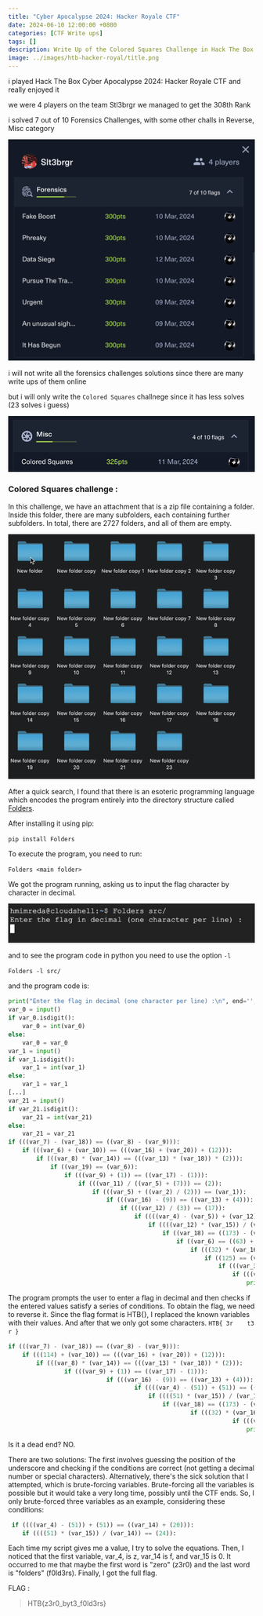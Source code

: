 ```yaml
---
title: "Cyber Apocalypse 2024: Hacker Royale CTF"
date: 2024-06-10 12:00:00 +0800
categories: [CTF Write ups]
tags: []
description: Write Up of the Colored Squares Challenge in Hack The Box Cyber Apocalypse 2024: Hacker Royale CTF
image: ../images/htb-hacker-royal/title.png
---
```


i played Hack The Box Cyber Apocalypse 2024: Hacker Royale CTF and really enjoyed it

we were 4 players on the team Stl3brgr we managed to get the 308th Rank

i solved 7 out of 10 Forensics Challenges, with some other challs in Reverse, Misc category

![](../images/htb-hacker-royal/rank.png)

i will not write all the forensics challenges solutions since there are many write ups of them online

but i will only write the `Colored Squares` challnege since it has less solves (23 solves i guess)

![](../images/htb-hacker-royal/chall.png)

### Colored Squares challenge :

In this challenge, we have an attachment that is a zip file containing a folder. Inside this folder, there are many subfolders, each containing further subfolders. In total, there are 2727 folders, and all of them are empty.

![](../images/htb-hacker-royal/1.gif)

After a quick search, I found that there is an esoteric programming language which encodes the program entirely into the directory structure called [Folders](https://esolangs.org/wiki/Folders).

After installing it using pip:

`pip install Folders`

To execute the program, you need to run:

`Folders <main folder>`

We got the program running, asking us to input the flag character by character in decimal.

![](../images/htb-hacker-royal/2.png)

and to see the program code in python you need to use the option `-l`

`Folders -l src/`

and the program code is:

```py
print("Enter the flag in decimal (one character per line) :\n", end='', flush=True)
var_0 = input()
if var_0.isdigit():
    var_0 = int(var_0)
else:
    var_0 = var_0
var_1 = input()
if var_1.isdigit():
    var_1 = int(var_1)
else:
    var_1 = var_1
[...]
var_21 = input()
if var_21.isdigit():
    var_21 = int(var_21)
else:
    var_21 = var_21
if (((var_7) - (var_18)) == ((var_8) - (var_9))):
    if (((var_6) + (var_10)) == (((var_16) + (var_20)) + (12))):
        if (((var_8) * (var_14)) == (((var_13) * (var_18)) * (2))):
            if ((var_19) == (var_6)):
                if (((var_9) + (1)) == ((var_17) - (1))):
                    if (((var_11) / ((var_5) + (7))) == (2)):
                        if (((var_5) + ((var_2) / (2))) == (var_1)):
                            if (((var_16) - (9)) == ((var_13) + (4))):
                                if (((var_12) / (3)) == (17)):
                                    if ((((var_4) - (var_5)) + (var_12)) == ((var_14) + (20))):
                                        if ((((var_12) * (var_15)) / (var_14)) == (24)):
                                            if ((var_18) == ((173) - (var_4))):
                                                if ((var_6) == ((63) + (var_5))):
                                                    if (((32) * (var_16)) == ((var_7) * (var_0))):
                                                        if ((125) == (var_21)):
                                                            if (((var_3) - (var_2)) == (57)):
                                                                if (((var_17) - (var_15)) == ((var_18) + (1))):
                                                                    print("Good job! :)", end='', flush=True)
```

The program prompts the user to enter a flag in decimal and then checks if the entered values satisfy a series of conditions. 
To obtain the flag, we need to reverse it. 
Since the flag format is HTB{}, I replaced the known variables with their values.
And after that we only got some characters.
`HTB{ 3r    t3      r }`

```py
if (((var_7) - (var_18)) == ((var_8) - (var_9))):
    if (((114) + (var_10)) == (((var_16) + (var_20)) + (12))):
        if (((var_8) * (var_14)) == (((var_13) * (var_18)) * (2))):
                if (((var_9) + (1)) == ((var_17) - (1))):
                            if (((var_16) - (9)) == ((var_13) + (4))):
                                    if ((((var_4) - (51)) + (51)) == ((var_14) + (20))):
                                        if ((((51) * (var_15)) / (var_14)) == (24)):
                                            if ((var_18) == ((173) - (var_4))):
                                                    if (((32) * (var_16)) == ((var_7) * (72))):
                                                                if (((var_17) - (var_15)) == ((var_18) + (1))):
                                                                    print("Good job! :)", end='', flush=True)
```

Is it a dead end? NO.


There are two solutions:
The first involves guessing the position of the underscore and checking if the conditions are correct (not getting a decimal number or special characters).
Alternatively, there's the sick solution that I attempted, which is brute-forcing variables. Brute-forcing all the variables is possible but it would take a very long time, possibly until the CTF ends.
So, I only brute-forced three variables as an example, considering these conditions:

```py
 if ((((var_4) - (51)) + (51)) == ((var_14) + (20))):
    if ((((51) * (var_15)) / (var_14)) == (24)):
```

Each time my script gives me a value, I try to solve the equations.
Then, I noticed that the first variable, var_4, is z, var_14 is f, and var_15 is 0.
It occurred to me that maybe the first word is "zero" (z3r0) and the last word is "folders" (f0ld3rs). Finally, I got the full flag.

FLAG : 
> HTB{z3r0_byt3_f0ld3rs}